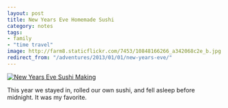 ```yaml
---
layout: post
title: New Years Eve Homemade Sushi
category: notes
tags:
- family
- "time travel"
image: http://farm8.staticflickr.com/7453/10848166266_a342068c2e_b.jpg
redirect_from: "/adventures/2013/01/01/new-years-eve/"
---
```

<div class="photos">
<a href="http://www.flickr.com/photos/katydecorah/10848166266/" title="New Years Eve Sushi Making by katydecorah, on Flickr"><img src="http://farm8.staticflickr.com/7453/10848166266_a342068c2e_b.jpg" class="pop-out" alt="New Years Eve Sushi Making"></a>
</div>

This year we stayed in, rolled our own sushi, and fell asleep before midnight. It was my favorite.
